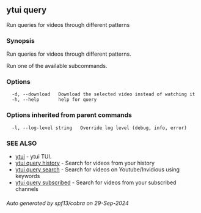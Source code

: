 ## ytui query

Run queries for videos through different patterns

### Synopsis


Run queries for videos through different patterns.

Run one of the available subcommands.

### Options

```
  -d, --download   Download the selected video instead of watching it
  -h, --help       help for query
```

### Options inherited from parent commands

```
  -l, --log-level string   Override log level (debug, info, error)
```

### SEE ALSO

* [ytui](ytui.md)	 - ytui TUI.
* [ytui query history](ytui_query_history.md)	 - Search for videos from your history
* [ytui query search](ytui_query_search.md)	 - Search for videos on Youtube/Invidious using keywords
* [ytui query subscribed](ytui_query_subscribed.md)	 - Search for videos from your subscribed channels

###### Auto generated by spf13/cobra on 29-Sep-2024
